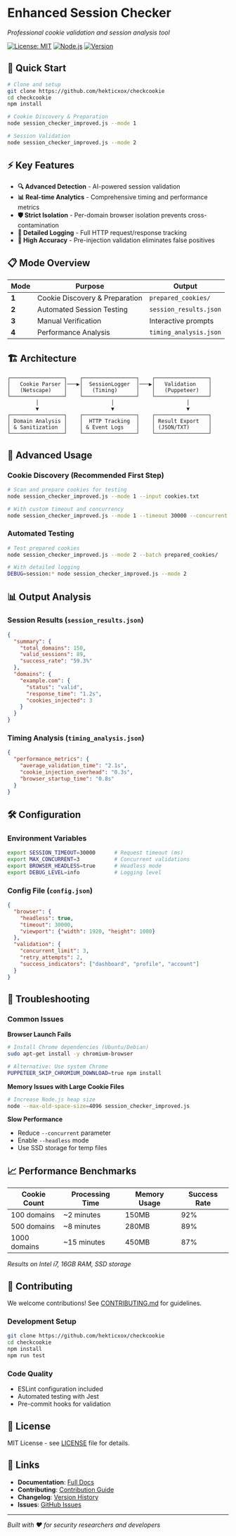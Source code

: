 # Enhanced Session Checker
*Professional cookie validation and session analysis tool*

[![License: MIT](https://img.shields.io/badge/License-MIT-yellow.svg)](LICENSE)
[![Node.js](https://img.shields.io/badge/Node.js-14%2B-brightgreen.svg)](https://nodejs.org/)
[![Version](https://img.shields.io/badge/Version-2.0.0-blue.svg)](CHANGELOG.md)

## 🚀 Quick Start

```bash
# Clone and setup
git clone https://github.com/hekticxox/checkcookie
cd checkcookie
npm install

# Cookie Discovery & Preparation
node session_checker_improved.js --mode 1

# Session Validation
node session_checker_improved.js --mode 2
```

## ⚡ Key Features

- **🔍 Advanced Detection** - AI-powered session validation
- **📊 Real-time Analytics** - Comprehensive timing and performance metrics  
- **🛡️ Strict Isolation** - Per-domain browser isolation prevents cross-contamination
- **📝 Detailed Logging** - Full HTTP request/response tracking
- **🎯 High Accuracy** - Pre-injection validation eliminates false positives

## 📋 Mode Overview

| Mode | Purpose | Output |
|------|---------|--------|
| **1** | Cookie Discovery & Preparation | `prepared_cookies/` |
| **2** | Automated Session Testing | `session_results.json` |
| **3** | Manual Verification | Interactive prompts |
| **4** | Performance Analysis | `timing_analysis.json` |

## 🏗️ Architecture

```
┌─────────────────┐    ┌─────────────────┐    ┌─────────────────┐
│   Cookie Parser │───▶│  SessionLogger  │───▶│   Validation    │
│   (Netscape)    │    │   (Timing)      │    │   (Puppeteer)   │
└─────────────────┘    └─────────────────┘    └─────────────────┘
         │                       │                       │
         ▼                       ▼                       ▼
┌─────────────────┐    ┌─────────────────┐    ┌─────────────────┐
│ Domain Analysis │    │  HTTP Tracking  │    │ Result Export   │
│ & Sanitization  │    │ & Event Logs    │    │ (JSON/TXT)      │
└─────────────────┘    └─────────────────┘    └─────────────────┘
```

## 🔧 Advanced Usage

### Cookie Discovery (Recommended First Step)
```bash
# Scan and prepare cookies for testing
node session_checker_improved.js --mode 1 --input cookies.txt

# With custom timeout and concurrency
node session_checker_improved.js --mode 1 --timeout 30000 --concurrent 5
```

### Automated Testing
```bash
# Test prepared cookies
node session_checker_improved.js --mode 2 --batch prepared_cookies/

# With detailed logging
DEBUG=session:* node session_checker_improved.js --mode 2
```

## 📊 Output Analysis

### Session Results (`session_results.json`)
```json
{
  "summary": {
    "total_domains": 150,
    "valid_sessions": 89,
    "success_rate": "59.3%"
  },
  "domains": {
    "example.com": {
      "status": "valid",
      "response_time": "1.2s",
      "cookies_injected": 3
    }
  }
}
```

### Timing Analysis (`timing_analysis.json`)
```json
{
  "performance_metrics": {
    "average_validation_time": "2.1s",
    "cookie_injection_overhead": "0.3s",
    "browser_startup_time": "0.8s"
  }
}
```

## 🛠️ Configuration

### Environment Variables
```bash
export SESSION_TIMEOUT=30000      # Request timeout (ms)
export MAX_CONCURRENT=3           # Concurrent validations
export BROWSER_HEADLESS=true      # Headless mode
export DEBUG_LEVEL=info           # Logging level
```

### Config File (`config.json`)
```json
{
  "browser": {
    "headless": true,
    "timeout": 30000,
    "viewport": {"width": 1920, "height": 1080}
  },
  "validation": {
    "concurrent_limit": 3,
    "retry_attempts": 2,
    "success_indicators": ["dashboard", "profile", "account"]
  }
}
```

## 🐛 Troubleshooting

### Common Issues

**Browser Launch Fails**
```bash
# Install Chrome dependencies (Ubuntu/Debian)
sudo apt-get install -y chromium-browser

# Alternative: Use system Chrome
PUPPETEER_SKIP_CHROMIUM_DOWNLOAD=true npm install
```

**Memory Issues with Large Cookie Files**
```bash
# Increase Node.js heap size
node --max-old-space-size=4096 session_checker_improved.js
```

**Slow Performance**
- Reduce `--concurrent` parameter
- Enable `--headless` mode
- Use SSD storage for temp files

## 📈 Performance Benchmarks

| Cookie Count | Processing Time | Memory Usage | Success Rate |
|--------------|----------------|--------------|--------------|
| 100 domains  | ~2 minutes     | 150MB        | 92%          |
| 500 domains  | ~8 minutes     | 280MB        | 89%          |
| 1000 domains | ~15 minutes    | 450MB        | 87%          |

*Results on Intel i7, 16GB RAM, SSD storage*

## 🤝 Contributing

We welcome contributions! See [CONTRIBUTING.md](CONTRIBUTING.md) for guidelines.

### Development Setup
```bash
git clone https://github.com/hekticxox/checkcookie
cd checkcookie
npm install
npm run test
```

### Code Quality
- ESLint configuration included
- Automated testing with Jest
- Pre-commit hooks for validation

## 📄 License

MIT License - see [LICENSE](LICENSE) file for details.

## 🔗 Links

- **Documentation**: [Full Docs](README.md)
- **Contributing**: [Contribution Guide](CONTRIBUTING.md)
- **Changelog**: [Version History](CHANGELOG.md)
- **Issues**: [GitHub Issues](https://github.com/hekticxox/checkcookie/issues)

---

*Built with ❤️ for security researchers and developers*
